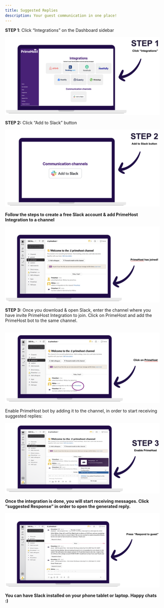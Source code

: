 ```yaml
---
title: Suggested Replies
description: Your guest communication in one place!
---
```

**STEP 1**: Click “Integrations” on the Dashboard sidebar

![](/docs/media/step1-1.png)

**STEP 2:** Click “Add to Slack” button

![](/docs/media/add%20button.png)

**Follow the steps to create a free Slack account & add PrimeHost Integration to a channel**

![](/docs/media/primehost%20joined.png)

**STEP 3:** Once you download & open Slack, enter the channel where you have invite PrimeHost Integration to join. Click on PrimeHost and add the PrimeHost bot to the same channel.

<p style="text-align: start">&nbsp;<img src="/docs/media/Enable%20primehost.png"></p><p style="text-align: start">Enable PrimeHost bot by adding it to the channel, in order to start receiving suggested replies:</p><p style="text-align: start"><img src="/docs/media/enable%20primehost2.png"></p><p style="text-align: start"><strong>Once the integration is done, you will start receiving messages. Click “suggested Response” in order to open the generated reply.</strong></p><p style="text-align: start"><img src="/docs/media/open%20draft.png"></p><p style="text-align: start"><strong>You can have Slack installed on your phone tablet or laptop. Happy chats :)</strong></p>